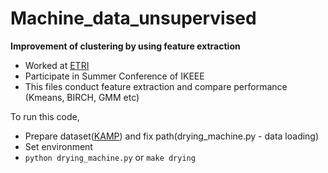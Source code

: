# Machine_data_unsupervised
**Improvement of clustering by using feature extraction**
* Worked at [ETRI](https://ksp.etri.re.kr/ksp/article/read?id=65553)
* Participate in Summer Conference of IKEEE
* This files conduct feature extraction and compare performance (Kmeans, BIRCH, GMM etc)

To run this code,
* Prepare dataset([KAMP](https://www.kamp-ai.kr/front/dataset/AiDataDetail.jsp?AI_SEARCH=&page=1&DATASET_SEQ=11&EQUIP_SEL=&FILE_TYPE_SEL=&GUBUN_SEL=&WDATE_SEL=)) and fix path(drying_machine.py - data loading)
* Set environment
* ```python drying_machine.py``` or ```make drying```
